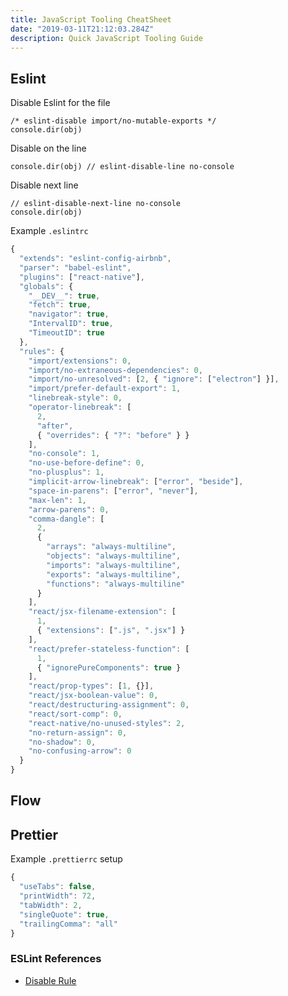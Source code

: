 ```yaml
---
title: JavaScript Tooling CheatSheet
date: "2019-03-11T21:12:03.284Z"
description: Quick JavaScript Tooling Guide
---
```


## Eslint

Disable Eslint for the file

```
/* eslint-disable import/no-mutable-exports */
console.dir(obj)
```

Disable on the line

```
console.dir(obj) // eslint-disable-line no-console
```

Disable next line

```
// eslint-disable-next-line no-console
console.dir(obj)
```

Example `.eslintrc`

```js
{
  "extends": "eslint-config-airbnb",
  "parser": "babel-eslint",
  "plugins": ["react-native"],
  "globals": {
    "__DEV__": true,
    "fetch": true,
    "navigator": true,
    "IntervalID": true,
    "TimeoutID": true
  },
  "rules": {
    "import/extensions": 0,
    "import/no-extraneous-dependencies": 0,
    "import/no-unresolved": [2, { "ignore": ["electron"] }],
    "import/prefer-default-export": 1,
    "linebreak-style": 0,
    "operator-linebreak": [
      2,
      "after",
      { "overrides": { "?": "before" } }
    ],
    "no-console": 1,
    "no-use-before-define": 0,
    "no-plusplus": 1,
    "implicit-arrow-linebreak": ["error", "beside"],
    "space-in-parens": ["error", "never"],
    "max-len": 1,
    "arrow-parens": 0,
    "comma-dangle": [
      2,
      {
        "arrays": "always-multiline",
        "objects": "always-multiline",
        "imports": "always-multiline",
        "exports": "always-multiline",
        "functions": "always-multiline"
      }
    ],
    "react/jsx-filename-extension": [
      1,
      { "extensions": [".js", ".jsx"] }
    ],
    "react/prefer-stateless-function": [
      1,
      { "ignorePureComponents": true }
    ],
    "react/prop-types": [1, {}],
    "react/jsx-boolean-value": 0,
    "react/destructuring-assignment": 0,
    "react/sort-comp": 0,
    "react-native/no-unused-styles": 2,
    "no-return-assign": 0,
    "no-shadow": 0,
    "no-confusing-arrow": 0
  }
}
```

## Flow

## Prettier

Example `.prettierrc` setup

```js
{
  "useTabs": false,
  "printWidth": 72,
  "tabWidth": 2,
  "singleQuote": true,
  "trailingComma": "all"
}
```

### ESLint References

- [Disable Rule](https://github.com/sindresorhus/eslint-plugin-unicorn/blob/master/docs/rules/no-abusive-eslint-disable.md)
